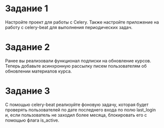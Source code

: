 # Задание 1
Настройте проект для работы с Celery. Также настройте приложение на работу с celery-beat для выполнения периодических задач.

# Задание 2
Ранее вы реализовали функционал подписки на обновление курсов. Теперь добавьте асинхронную рассылку писем пользователям об обновлении материалов курса.
 
# Задание 3
С помощью celery-beat реализуйте фоновую задачу, которая будет проверять пользователей по дате последнего входа по полю  last_login  и, если пользователь не заходил более месяца, блокировать его с помощью флага  is_active.
